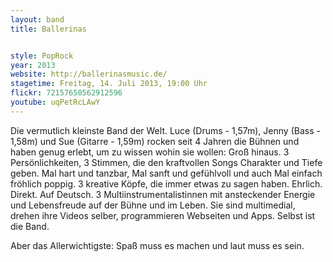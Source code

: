 ```yaml
---
layout: band
title: Ballerinas


style: PopRock
year: 2013
website: http://ballerinasmusic.de/
stagetime: Freitag, 14. Juli 2013, 19:00 Uhr
flickr: 72157650562912596
youtube: uqPetRcLAwY
---
```

Die vermutlich kleinste Band der Welt. Luce (Drums - 1,57m), Jenny (Bass - 1,58m) und Sue (Gitarre - 1,59m) rocken seit 4 Jahren die Bühnen und haben genug erlebt, um zu wissen wohin sie wollen: Groß hinaus. 3 Persönlichkeiten, 3 Stimmen, die den kraftvollen Songs Charakter und Tiefe geben. Mal hart und tanzbar, Mal sanft und gefühlvoll und auch Mal einfach fröhlich poppig. 3 kreative Köpfe, die immer etwas zu sagen haben. Ehrlich. Direkt. Auf Deutsch. 3 Multiinstrumentalistinnen mit ansteckender Energie und Lebensfreude auf der Bühne und im Leben. Sie sind multimedial, drehen ihre Videos selber, programmieren Webseiten und Apps. Selbst ist die Band.

Aber das Allerwichtigste: Spaß muss es machen und laut muss es sein.
